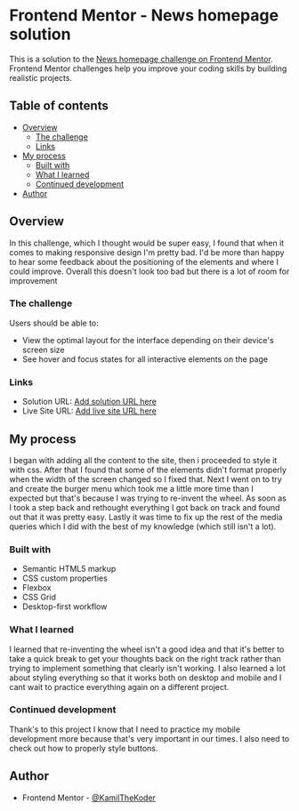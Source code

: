 # Frontend Mentor - News homepage solution

This is a solution to the [News homepage challenge on Frontend Mentor](https://www.frontendmentor.io/challenges/news-homepage-H6SWTa1MFl). Frontend Mentor challenges help you improve your coding skills by building realistic projects.

## Table of contents

- [Overview](#overview)
  - [The challenge](#the-challenge)
  - [Links](#links)
- [My process](#my-process)
  - [Built with](#built-with)
  - [What I learned](#what-i-learned)
  - [Continued development](#continued-development)
- [Author](#author)

## Overview

In this challenge, which I thought would be super easy, I found that when it comes to making responsive design I'm pretty bad. I'd be more than happy to hear some feedback about the positioning of the elements and where I could improve. Overall this doesn't look too bad but there is a lot of room for improvement

### The challenge

Users should be able to:

- View the optimal layout for the interface depending on their device's screen size
- See hover and focus states for all interactive elements on the page

### Links

- Solution URL: [Add solution URL here](https://github.com/KamilTheKoder/News-homepage)
- Live Site URL: [Add live site URL here](https://kamilthekoder.github.io/News-homepage/)

## My process

I began with adding all the content to the site, then i proceeded to style it with css. After that I found that some of the elements didn't
format properly when the width of the screen changed so I fixed that. Next I went on to try and create the burger menu which took me a little more time
than I expected but that's because I was trying to re-invent the wheel. As soon as I took a step back and rethought everything I got back on track and found out that it was pretty easy.
Lastly it was time to fix up the rest of the media queries which I did with the best of my knowledge (which still isn't a lot).

### Built with

- Semantic HTML5 markup
- CSS custom properties
- Flexbox
- CSS Grid
- Desktop-first workflow

### What I learned

I learned that re-inventing the wheel isn't a good idea and that it's better to take a quick break to get your thoughts back on the right track
rather than trying to implement something that clearly isn't working. I also learned a lot about styling everything so that it works both
on desktop and mobile and I cant wait to practice everything again on a different project.

### Continued development

Thank's to this project I know that I need to practice my mobile development more because that's very important in our times.
I also need to check out how to properly style buttons.

## Author

- Frontend Mentor - [@KamilTheKoder](https://www.frontendmentor.io/profile/KamilTheKoder)
